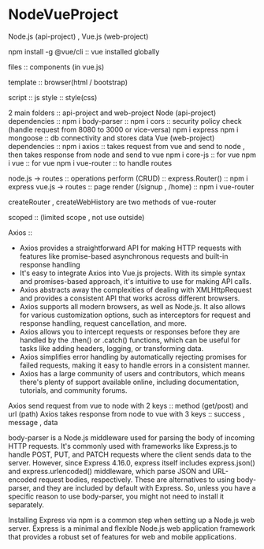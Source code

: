 # NodeVueProject
Node.js (api-project) , Vue.js (web-project)

npm install -g @vue/cli :: vue installed globally 

files :: components (in vue.js)

template :: browser(html / bootstrap)

script :: js
style :: style(css)


2 main folders :: api-project and web-project
Node (api-project) dependencies ::
      npm i body-parser ::
      npm i cors :: security policy check (handle request from 8080 to 3000 or vice-versa)
      npm i express
      npm i mongoose :: db connectivity and stores data 
Vue (web-project) dependencies ::
      npm i axios :: takes request from vue and send to node , then takes response from node and send to vue
      npm i core-js :: for vue
      npm i vue  :: for vue
      npm i vue-router :: to handle routes 

node.js -> routes :: operations perform (CRUD) :: express.Router() :: npm i express
vue.js -> routes ::  page render (/signup , /home) :: npm i vue-router

createRouter , createWebHistory are two methods of vue-router

scoped :: (limited scope  , not use outside)



Axios :: 
  - Axios provides a straightforward API for making HTTP requests with features like promise-based asynchronous requests and built-in response handling
  - It's easy to integrate Axios into Vue.js projects. With its simple syntax and promises-based approach, it's intuitive to use for making API calls.
  - Axios abstracts away the complexities of dealing with XMLHttpRequest and provides a consistent API that works across different browsers.
  - Axios supports all modern browsers, as well as Node.js. It also allows for various customization options, such as interceptors for request and response handling, request cancellation, and more.
  - Axios allows you to intercept requests or responses before they are handled by the .then() or .catch() functions, which can be useful for tasks like adding headers, logging, or transforming data.
  - Axios simplifies error handling by automatically rejecting promises for failed requests, making it easy to handle errors in a consistent manner.
  - Axios has a large community of users and contributors, which means there's plenty of support available online, including documentation, tutorials, and community forums.


Axios send request from vue to node with 2 keys :: method (get/post) and url (path)
Axios takes response from node to vue with 3 keys :: success , message , data


body-parser is a Node.js middleware used for parsing the body of incoming HTTP requests. It's commonly used with frameworks like Express.js to handle POST, PUT, and PATCH requests where the client sends data to the server.
However, since Express 4.16.0, express itself includes express.json() and express.urlencoded() middleware, which parse JSON and URL-encoded request bodies, respectively. These are alternatives to using body-parser, and they are included by default with Express. So, unless you have a specific reason to use body-parser, you might not need to install it separately.


Installing Express via npm is a common step when setting up a Node.js web server. Express is a minimal and flexible Node.js web application framework that provides a robust set of features for web and mobile applications.
